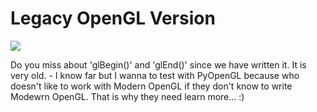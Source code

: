 # Legacy OpenGL Version

![](https://i.imgur.com/ZBoNS9Y.png)

Do you miss about 'glBegin()' and 'glEnd()' since we have written it. It is very old. - I know far but I wanna to test with PyOpenGL because who doesn't like to work with Modern OpenGL if they don't know to write Modewrn OpenGL. That is why they need learn more... :)
